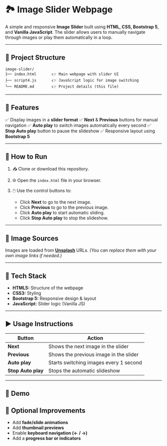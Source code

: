 
# 🏞️ Image Slider Webpage

A simple and responsive **Image Slider** built using **HTML, CSS, Bootstrap 5**, and **Vanilla JavaScript**.
The slider allows users to manually navigate through images or play them automatically in a loop.

---

## 📂 Project Structure

```
image-slider/
├── index.html       👉 Main webpage with slider UI
├── script4.js       👉 JavaScript logic for image switching
└── README.md        👉 Project details (this file)
```

---

## 🔧 Features

✅ Display images in a **slider format**
✅ **Next** & **Previous** buttons for manual navigation
✅ **Auto play** to switch images automatically every second
✅ **Stop Auto play** button to pause the slideshow
✅ Responsive layout using **Bootstrap 5**

---

## 🚀 How to Run

1. 📥 Clone or download this repository.
2. 🌐 Open the `index.html` file in your browser.
3. 🖱️ Use the control buttons to:

   * Click **Next** to go to the next image.
   * Click **Previous** to go to the previous image.
   * Click **Auto play** to start automatic sliding.
   * Click **Stop Auto play** to stop the slideshow.

---

## 🔗 Image Sources

Images are loaded from **[Unsplash](https://unsplash.com/)** URLs.
*(You can replace them with your own image links if needed.)*

---

## 🔨 Tech Stack

* **HTML5:** Structure of the webpage
* **CSS3:** Styling
* **Bootstrap 5:** Responsive design & layout
* **JavaScript:** Slider logic (Vanilla JS)

---

## ▶️ Usage Instructions

| Button             | Action                                 |
| ------------------ | -------------------------------------- |
| **Next**           | Shows the next image in the slider     |
| **Previous**       | Shows the previous image in the slider |
| **Auto play**      | Starts switching images every 1 second |
| **Stop Auto play** | Stops the automatic slideshow          |

---

## 📼 Demo



## 🔮 Optional Improvements

* Add **fade/slide animations**
* Add **thumbnail previews**
* Enable **keyboard navigation (← / →)**
* Add a **progress bar or indicators**


